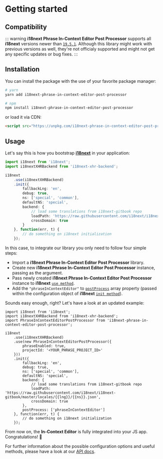 # Getting started

## Compatibility

::: warning
**i18next Phrase In-Context Editor Post Processor** supports all **i18next** versions newer than [`19.5.1`](https://github.com/i18next/i18next/releases/tag/v19.5.1). Although this library might work with previous versions as well, they're not officialy supported and might not get any specific updates or bug fixes.
:::

## Installation

You can install the package with the use of your favorite package manager:

```bash
# yarn
yarn add i18next-phrase-in-context-editor-post-processor

# npm
npm install i18next-phrase-in-context-editor-post-processor
```

or load it via CDN:

```html
<script src="https://unpkg.com/i18next-phrase-in-context-editor-post-processor"></script>
```

## Usage

Let's say this is how you bootstrap [**i18next**](https://www.i18next.com/) in your application:

```typescript
import i18next from 'i18next';
import i18nextXHRBackend from 'i18next-xhr-backend';

i18next
    .use(i18nextXHRBackend)
    .init({
        fallbackLng: 'en',
        debug: true,
        ns: ['special', 'common'],
        defaultNS: 'special',
        backend: {
            // load some translations from i18next-gitbook repo
            loadPath: 'https://raw.githubusercontent.com/i18next/i18next-gitbook/master/locales/{{lng}}/{{ns}}.json',
            crossDomain: true
        }
    }, function(err, t) {
        // do something on i18next initialization
    });
```

In this case, to integrate our library you only need to follow four simple steps:

- Import a **i18next Phrase In-Context Editor Post Processor** library.
- Create new **i18next Phrase In-Context Editor Post Processor** instance, passing [<Badge text="PhraseConfig" vertical="middle" />](../api#phraseconfig) as the argument.
- Pass newly created **i18next Phrase In-Context Editor Post Processor** instance to **i18next** [`use method`](https://www.i18next.com/overview/api#use).
- Add the `"phraseInContextEditor"` <Badge text="string" vertical="middle" /> to [`postProcess`](https://www.i18next.com/overview/configuration-options#translation-defaults) array property (passed within the configuration object of **i18next** [`init method`](https://www.i18next.com/overview/api#init)).

Sounds easy enough, right? Let's have a look at an updated example:

```typescript{3,7-10,21}
import i18next from 'i18next';
import i18nextXHRBackend from 'i18next-xhr-backend';
import PhraseInContextEditorPostProcessor from 'i18next-phrase-in-context-editor-post-processor';

i18next
    .use(i18nextXHRBackend)
    .use(new PhraseInContextEditorPostProcessor({
        phraseEnabled: true,
        projectId: '<YOUR_PHRASE_PROJECT_ID>'
    }))
    .init({
        fallbackLng: 'en',
        debug: true,
        ns: ['special', 'common'],
        defaultNS: 'special',
        backend: {
            // load some translations from i18next-gitbook repo
            loadPath: 'https://raw.githubusercontent.com/i18next/i18next-gitbook/master/locales/{{lng}}/{{ns}}.json',
            crossDomain: true
        },
        postProcess: ['phraseInContextEditor']
    }, function(err, t) {
        // do something on i18next initialization
    });
```

From now on, the **In-Context Editor** is fully integrated into your JS app. Congratulations! :tada:

For further information about the possible configuration options and useful methods, please have a look at our [API docs](../../api).
